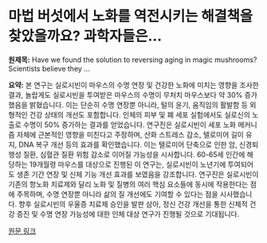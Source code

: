 # 마법 버섯에서 노화를 역전시키는 해결책을 찾았을까요? 과학자들은…

**원제목:** Have we found the solution to reversing aging in magic mushrooms? Scientists believe they ...

**요약:** 본 연구는 실로시빈이 마우스의 수명 연장 및 건강한 노화에 미치는 영향을 조사한 결과, 놀랍게도 실로시빈을 투여받은 마우스의 수명이 무처치 마우스보다 약 30% 증가했음을 밝혔습니다.  이는 단순히 수명 연장뿐 아니라, 털의 윤기, 움직임의 활발함 등 외형적인 건강 상태의 개선도 포함합니다.  인체의 피부 및 폐 세포 실험에서도 실로신의 노출로 수명이 50% 증가하는 결과를 얻었습니다.  연구진은 실로시빈이 세포 노화 메커니즘 자체에 근본적인 영향을 미친다고 주장하며, 산화 스트레스 감소, 텔로미어 길이 유지, DNA 복구 개선 등의 효과를 확인했습니다.  이는 텔로미어 단축으로 인한 암, 신경퇴행성 질환, 심혈관 질환 위험 감소로 이어질 가능성을 시사합니다.  60-65세 인간에 해당하는 19개월령 마우스를 대상으로 진행된 이 연구는, 실로시빈이 노년기에 투여되어도 생존 기간 연장 및 신체 기능 개선 효과를 보였음을 강조합니다.  연구진은 실로시빈이 기존의 항노화 치료제와 달리 노화 및 질병의 여러 핵심 요소들에 동시에 작용한다는 점에 주목하며,  수명 연장뿐 아니라 삶의 질 개선에도 기여할 수 있다는 점을 시사했습니다.  향후 실로시빈의 우울증 치료제 승인을 발판 삼아, 정신 건강 개선을 통한 신체적 건강 증진 및 수명 연장 가능성에 대한 인체 대상 연구가 진행될 것으로 기대됩니다.

[원문 링크](https://m.economictimes.com/news/international/us/have-we-found-the-solution-to-reversing-aging-in-magic-mushrooms-scientists-believe-theyre-closer-than-ever/articleshow/122848023.cms)
